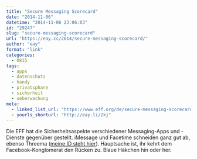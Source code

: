 ```yaml
---
title: "Secure Messaging Scorecard"
date: "2014-11-06"
datetime: "2014-11-06 23:06:03"
id: "29247"
slug: "secure-messaging-scorecard"
url: "https://eay.cc/2014/secure-messaging-scorecard/"
author: "eay"
format: "link"
categories:
  - 0815
tags:
  - apps
  - datenschutz
  - handy
  - privatsphare
  - sicherheit
  - ueberwachung
meta:
  - linked_list_url: "https://www.eff.org/de/secure-messaging-scorecard"
  - yourls_shorturl: "http://eay.li/2kj"
---
```


Die EFF hat die Sicherheitsaspekte verschiedener Messaging-Apps und -Dienste gegenüber gestellt. iMessage und Facetime schneiden ganz gut ab, ebenso Threema ([meine ID steht hier](//eay.cc/2014/meine-threema-id/)). Hauptsache ist, ihr kehrt dem Facebook-Konglomerat den Rücken zu. Blaue Häkchen hin oder her.
